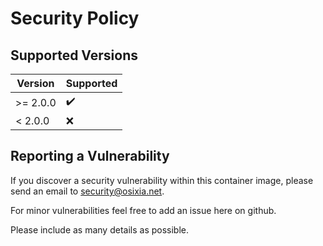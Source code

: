 # Security Policy

## Supported Versions

| Version  | Supported          |
| -------- | ------------------ |
| >= 2.0.0 | :heavy_check_mark: |
| < 2.0.0  | :x:                |

## Reporting a Vulnerability

If you discover a security vulnerability within this container image,
please send an email to security@osixia.net.

For minor vulnerabilities feel free to add an issue here on github.

Please include as many details as possible.
